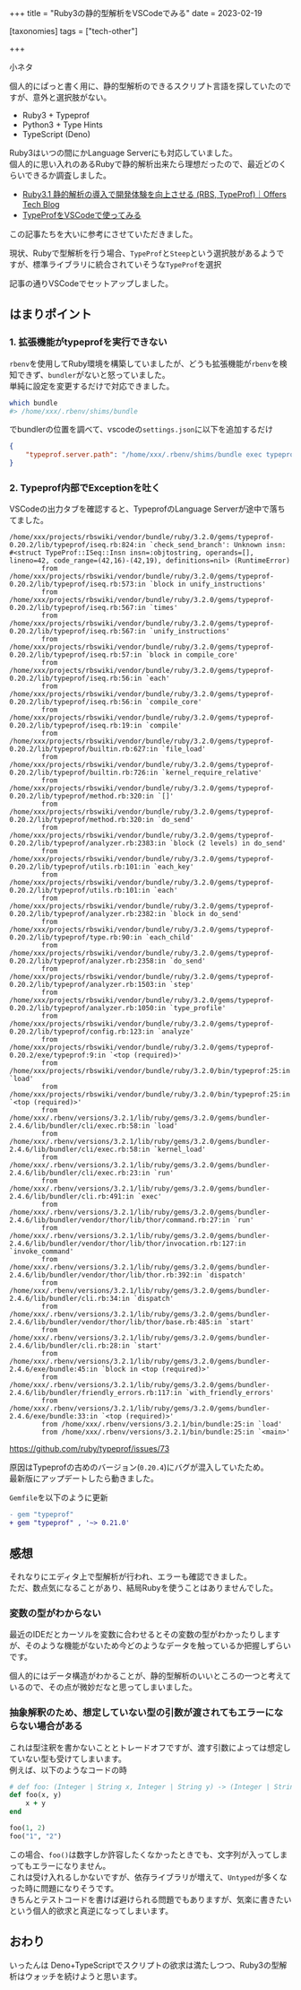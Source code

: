 +++
title = "Ruby3の静的型解析をVSCodeでみる"
date = 2023-02-19

[taxonomies]
tags = ["tech-other"]

+++

小ネタ

個人的にぱっと書く用に、静的型解析のできるスクリプト言語を探していたのですが、意外と選択肢がない。

- Ruby3 + Typeprof
- Python3 + Type Hints
- TypeScript (Deno)

Ruby3はいつの間にかLanguage Serverにも対応していました。  
個人的に思い入れのあるRubyで静的解析出来たら理想だったので、最近どのくらいできるか調査しました。  

<!-- more -->

- [Ruby3.1 静的解析の導入で開発体験を向上させる (RBS, TypeProf)｜Offers Tech Blog](https://zenn.dev/offers/articles/20220509-ruby3-type-interpretation)
- [TypeProfをVSCodeで使ってみる](https://zenn.dev/razokulover/scraps/9aebac9a0fc31c)

この記事たちを大いに参考にさせていただきました。

現状、Rubyで型解析を行う場合、`TypeProf`と`Steep`という選択肢があるようですが、標準ライブラリに統合されていそうな`TypeProf`を選択

記事の通りVSCodeでセットアップしました。

## はまりポイント

### 1. 拡張機能がtypeprofを実行できない

`rbenv`を使用してRuby環境を構築していましたが、どうも拡張機能が`rbenv`を検知できず、`bundler`がないと怒っていました。  
単純に設定を変更するだけで対応できました。

```sh
which bundle
#> /home/xxx/.rbenv/shims/bundle
```

でbundlerの位置を調べて、vscodeの`settings.json`に以下を追加するだけ

```json
{
    "typeprof.server.path": "/home/xxx/.rbenv/shims/bundle exec typeprof"
}
```

### 2. Typeprof内部でExceptionを吐く

VSCodeの出力タブを確認すると、TypeprofのLanguage Serverが途中で落ちてました。

```text
/home/xxx/projects/rbswiki/vendor/bundle/ruby/3.2.0/gems/typeprof-0.20.2/lib/typeprof/iseq.rb:824:in `check_send_branch': Unknown insn: #<struct TypeProf::ISeq::Insn insn=:objtostring, operands=[], lineno=42, code_range=(42,16)-(42,19), definitions=nil> (RuntimeError)
        from /home/xxx/projects/rbswiki/vendor/bundle/ruby/3.2.0/gems/typeprof-0.20.2/lib/typeprof/iseq.rb:573:in `block in unify_instructions'
        from /home/xxx/projects/rbswiki/vendor/bundle/ruby/3.2.0/gems/typeprof-0.20.2/lib/typeprof/iseq.rb:567:in `times'
        from /home/xxx/projects/rbswiki/vendor/bundle/ruby/3.2.0/gems/typeprof-0.20.2/lib/typeprof/iseq.rb:567:in `unify_instructions'
        from /home/xxx/projects/rbswiki/vendor/bundle/ruby/3.2.0/gems/typeprof-0.20.2/lib/typeprof/iseq.rb:57:in `block in compile_core'
        from /home/xxx/projects/rbswiki/vendor/bundle/ruby/3.2.0/gems/typeprof-0.20.2/lib/typeprof/iseq.rb:56:in `each'
        from /home/xxx/projects/rbswiki/vendor/bundle/ruby/3.2.0/gems/typeprof-0.20.2/lib/typeprof/iseq.rb:56:in `compile_core'
        from /home/xxx/projects/rbswiki/vendor/bundle/ruby/3.2.0/gems/typeprof-0.20.2/lib/typeprof/iseq.rb:19:in `compile'
        from /home/xxx/projects/rbswiki/vendor/bundle/ruby/3.2.0/gems/typeprof-0.20.2/lib/typeprof/builtin.rb:627:in `file_load'
        from /home/xxx/projects/rbswiki/vendor/bundle/ruby/3.2.0/gems/typeprof-0.20.2/lib/typeprof/builtin.rb:726:in `kernel_require_relative'
        from /home/xxx/projects/rbswiki/vendor/bundle/ruby/3.2.0/gems/typeprof-0.20.2/lib/typeprof/method.rb:320:in `[]'
        from /home/xxx/projects/rbswiki/vendor/bundle/ruby/3.2.0/gems/typeprof-0.20.2/lib/typeprof/method.rb:320:in `do_send'
        from /home/xxx/projects/rbswiki/vendor/bundle/ruby/3.2.0/gems/typeprof-0.20.2/lib/typeprof/analyzer.rb:2383:in `block (2 levels) in do_send'
        from /home/xxx/projects/rbswiki/vendor/bundle/ruby/3.2.0/gems/typeprof-0.20.2/lib/typeprof/utils.rb:101:in `each_key'
        from /home/xxx/projects/rbswiki/vendor/bundle/ruby/3.2.0/gems/typeprof-0.20.2/lib/typeprof/utils.rb:101:in `each'
        from /home/xxx/projects/rbswiki/vendor/bundle/ruby/3.2.0/gems/typeprof-0.20.2/lib/typeprof/analyzer.rb:2382:in `block in do_send'
        from /home/xxx/projects/rbswiki/vendor/bundle/ruby/3.2.0/gems/typeprof-0.20.2/lib/typeprof/type.rb:90:in `each_child'
        from /home/xxx/projects/rbswiki/vendor/bundle/ruby/3.2.0/gems/typeprof-0.20.2/lib/typeprof/analyzer.rb:2358:in `do_send'
        from /home/xxx/projects/rbswiki/vendor/bundle/ruby/3.2.0/gems/typeprof-0.20.2/lib/typeprof/analyzer.rb:1503:in `step'
        from /home/xxx/projects/rbswiki/vendor/bundle/ruby/3.2.0/gems/typeprof-0.20.2/lib/typeprof/analyzer.rb:1050:in `type_profile'
        from /home/xxx/projects/rbswiki/vendor/bundle/ruby/3.2.0/gems/typeprof-0.20.2/lib/typeprof/config.rb:123:in `analyze'
        from /home/xxx/projects/rbswiki/vendor/bundle/ruby/3.2.0/gems/typeprof-0.20.2/exe/typeprof:9:in `<top (required)>'
        from /home/xxx/projects/rbswiki/vendor/bundle/ruby/3.2.0/bin/typeprof:25:in `load'
        from /home/xxx/projects/rbswiki/vendor/bundle/ruby/3.2.0/bin/typeprof:25:in `<top (required)>'
        from /home/xxx/.rbenv/versions/3.2.1/lib/ruby/gems/3.2.0/gems/bundler-2.4.6/lib/bundler/cli/exec.rb:58:in `load'
        from /home/xxx/.rbenv/versions/3.2.1/lib/ruby/gems/3.2.0/gems/bundler-2.4.6/lib/bundler/cli/exec.rb:58:in `kernel_load'
        from /home/xxx/.rbenv/versions/3.2.1/lib/ruby/gems/3.2.0/gems/bundler-2.4.6/lib/bundler/cli/exec.rb:23:in `run'
        from /home/xxx/.rbenv/versions/3.2.1/lib/ruby/gems/3.2.0/gems/bundler-2.4.6/lib/bundler/cli.rb:491:in `exec'
        from /home/xxx/.rbenv/versions/3.2.1/lib/ruby/gems/3.2.0/gems/bundler-2.4.6/lib/bundler/vendor/thor/lib/thor/command.rb:27:in `run'
        from /home/xxx/.rbenv/versions/3.2.1/lib/ruby/gems/3.2.0/gems/bundler-2.4.6/lib/bundler/vendor/thor/lib/thor/invocation.rb:127:in `invoke_command'
        from /home/xxx/.rbenv/versions/3.2.1/lib/ruby/gems/3.2.0/gems/bundler-2.4.6/lib/bundler/vendor/thor/lib/thor.rb:392:in `dispatch'
        from /home/xxx/.rbenv/versions/3.2.1/lib/ruby/gems/3.2.0/gems/bundler-2.4.6/lib/bundler/cli.rb:34:in `dispatch'
        from /home/xxx/.rbenv/versions/3.2.1/lib/ruby/gems/3.2.0/gems/bundler-2.4.6/lib/bundler/vendor/thor/lib/thor/base.rb:485:in `start'
        from /home/xxx/.rbenv/versions/3.2.1/lib/ruby/gems/3.2.0/gems/bundler-2.4.6/lib/bundler/cli.rb:28:in `start'
        from /home/xxx/.rbenv/versions/3.2.1/lib/ruby/gems/3.2.0/gems/bundler-2.4.6/exe/bundle:45:in `block in <top (required)>'
        from /home/xxx/.rbenv/versions/3.2.1/lib/ruby/gems/3.2.0/gems/bundler-2.4.6/lib/bundler/friendly_errors.rb:117:in `with_friendly_errors'
        from /home/xxx/.rbenv/versions/3.2.1/lib/ruby/gems/3.2.0/gems/bundler-2.4.6/exe/bundle:33:in `<top (required)>'
        from /home/xxx/.rbenv/versions/3.2.1/bin/bundle:25:in `load'
        from /home/xxx/.rbenv/versions/3.2.1/bin/bundle:25:in `<main>'
```

<https://github.com/ruby/typeprof/issues/73>

原因はTypeprofの古めのバージョン(`0.20.4`)にバグが混入していたため。  
最新版にアップデートしたら動きました。

`Gemfile`を以下のように更新

```diff
- gem "typeprof"
+ gem "typeprof" , '~> 0.21.0'
```

## 感想

それなりにエディタ上で型解析が行われ、エラーも確認できました。  
ただ、数点気になることがあり、結局Rubyを使うことはありませんでした。

### 変数の型がわからない

最近のIDEだとカーソルを変数に合わせるとその変数の型がわかったりしますが、そのような機能がないため今どのようなデータを触っているか把握しずらいです。

個人的にはデータ構造がわかることが、静的型解析のいいところの一つと考えているので、その点が微妙だなと思ってしまいました。

### 抽象解釈のため、想定していない型の引数が渡されてもエラーにならない場合がある

これは型注釈を書かないこととトレードオフですが、渡す引数によっては想定していない型も受けてしまいます。  
例えば、以下のようなコードの時

```ruby
# def foo: (Integer | String x, Integer | String y) -> (Integer | String)
def foo(x, y)
    x + y
end

foo(1, 2)
foo("1", "2")
```

この場合、`foo()`は数字しか許容したくなかったときでも、文字列が入ってしまってもエラーになりません。  
これは受け入れるしかないですが、依存ライブラリが増えて、`Untyped`が多くなった時に問題になりそうです。  
きちんとテストコードを書けば避けられる問題でもありますが、気楽に書きたいという個人的欲求と真逆になってしまいます。

## おわり

いったんは Deno+TypeScriptでスクリプトの欲求は満たしつつ、Ruby3の型解析はウォッチを続けようと思います。
